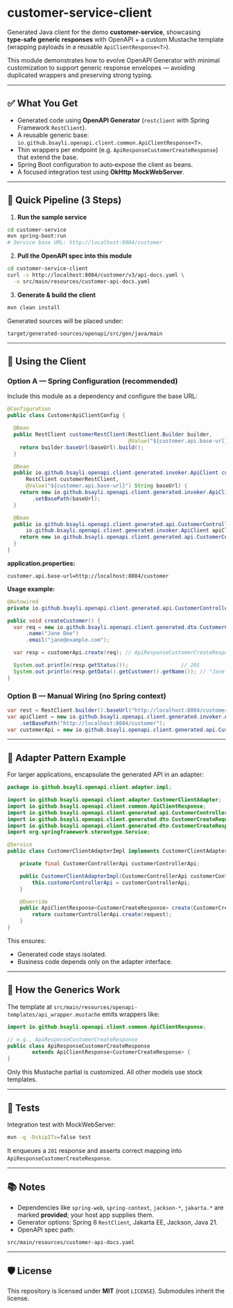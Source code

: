 # customer-service-client

Generated Java client for the demo **customer-service**, showcasing **type‑safe generic responses** with OpenAPI + a custom Mustache template (wrapping payloads in a reusable `ApiClientResponse<T>`).

This module demonstrates how to evolve OpenAPI Generator with minimal customization to support generic response envelopes — avoiding duplicated wrappers and preserving strong typing.

---

## ✅ What You Get

* Generated code using **OpenAPI Generator** (`restclient` with Spring Framework `RestClient`).
* A reusable generic base: `io.github.bsayli.openapi.client.common.ApiClientResponse<T>`.
* Thin wrappers per endpoint (e.g. `ApiResponseCustomerCreateResponse`) that extend the base.
* Spring Boot configuration to auto‑expose the client as beans.
* A focused integration test using **OkHttp MockWebServer**.

---

## 🚀 Quick Pipeline (3 Steps)

1. **Run the sample service**

```bash
cd customer-service
mvn spring-boot:run
# Service base URL: http://localhost:8084/customer
```

2. **Pull the OpenAPI spec into this module**

```bash
cd customer-service-client
curl -s http://localhost:8084/customer/v3/api-docs.yaml \
  -o src/main/resources/customer-api-docs.yaml
```

3. **Generate & build the client**

```bash
mvn clean install
```

Generated sources will be placed under:

```
target/generated-sources/openapi/src/gen/java/main
```

---

## 🧩 Using the Client

### Option A — Spring Configuration (recommended)

Include this module as a dependency and configure the base URL:

```java
@Configuration
public class CustomerApiClientConfig {

  @Bean
  public RestClient customerRestClient(RestClient.Builder builder,
                                       @Value("${customer.api.base-url}") String baseUrl) {
    return builder.baseUrl(baseUrl).build();
  }

  @Bean
  public io.github.bsayli.openapi.client.generated.invoker.ApiClient customerApiClient(
      RestClient customerRestClient,
      @Value("${customer.api.base-url}") String baseUrl) {
    return new io.github.bsayli.openapi.client.generated.invoker.ApiClient(customerRestClient)
        .setBasePath(baseUrl);
  }

  @Bean
  public io.github.bsayli.openapi.client.generated.api.CustomerControllerApi customerControllerApi(
      io.github.bsayli.openapi.client.generated.invoker.ApiClient apiClient) {
    return new io.github.bsayli.openapi.client.generated.api.CustomerControllerApi(apiClient);
  }
}
```

**application.properties:**

```properties
customer.api.base-url=http://localhost:8084/customer
```

**Usage example:**

```java
@Autowired
private io.github.bsayli.openapi.client.generated.api.CustomerControllerApi customerApi;

public void createCustomer() {
  var req = new io.github.bsayli.openapi.client.generated.dto.CustomerCreateRequest()
      .name("Jane Doe")
      .email("jane@example.com");

  var resp = customerApi.create(req); // ApiResponseCustomerCreateResponse

  System.out.println(resp.getStatus());                 // 201
  System.out.println(resp.getData().getCustomer().getName()); // "Jane Doe"
}
```

### Option B — Manual Wiring (no Spring context)

```java
var rest = RestClient.builder().baseUrl("http://localhost:8084/customer").build();
var apiClient = new io.github.bsayli.openapi.client.generated.invoker.ApiClient(rest)
    .setBasePath("http://localhost:8084/customer");
var customerApi = new io.github.bsayli.openapi.client.generated.api.CustomerControllerApi(apiClient);
```

---

## 🧩 Adapter Pattern Example

For larger applications, encapsulate the generated API in an adapter:

```java
package io.github.bsayli.openapi.client.adapter.impl;

import io.github.bsayli.openapi.client.adapter.CustomerClientAdapter;
import io.github.bsayli.openapi.client.common.ApiClientResponse;
import io.github.bsayli.openapi.client.generated.api.CustomerControllerApi;
import io.github.bsayli.openapi.client.generated.dto.CustomerCreateRequest;
import io.github.bsayli.openapi.client.generated.dto.CustomerCreateResponse;
import org.springframework.stereotype.Service;

@Service
public class CustomerClientAdapterImpl implements CustomerClientAdapter {

    private final CustomerControllerApi customerControllerApi;

    public CustomerClientAdapterImpl(CustomerControllerApi customerControllerApi) {
        this.customerControllerApi = customerControllerApi;
    }

    @Override
    public ApiClientResponse<CustomerCreateResponse> create(CustomerCreateRequest request) {
        return customerControllerApi.create(request);
    }
}
```

This ensures:

* Generated code stays isolated.
* Business code depends only on the adapter interface.

---

## 🧩 How the Generics Work

The template at `src/main/resources/openapi-templates/api_wrapper.mustache` emits wrappers like:

```java
import io.github.bsayli.openapi.client.common.ApiClientResponse;

// e.g., ApiResponseCustomerCreateResponse
public class ApiResponseCustomerCreateResponse
        extends ApiClientResponse<CustomerCreateResponse> {
}
```

Only this Mustache partial is customized. All other models use stock templates.

---

## 🧪 Tests

Integration test with MockWebServer:

```bash
mvn -q -DskipITs=false test
```

It enqueues a `201` response and asserts correct mapping into `ApiResponseCustomerCreateResponse`.

---

## 📚 Notes

* Dependencies like `spring-web`, `spring-context`, `jackson-*`, `jakarta.*` are marked **provided**; your host app supplies them.
* Generator options: Spring 6 `RestClient`, Jakarta EE, Jackson, Java 21.
* OpenAPI spec path:

```
src/main/resources/customer-api-docs.yaml
```

---

## 🛡 License

This repository is licensed under **MIT** (root `LICENSE`). Submodules inherit the license.
